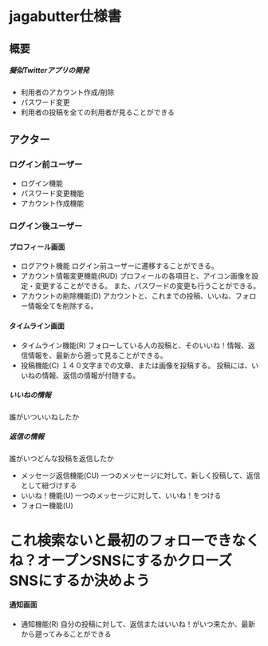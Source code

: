 # jagabutter仕様書

## 概要
##### 擬似Twitterアプリの開発
- 利用者のアカウント作成/削除
- パスワード変更
- 利用者の投稿を全ての利用者が見ることができる


## アクター
### ログイン前ユーザー
- ログイン機能
- パスワード変更機能
- アカウント作成機能

### ログイン後ユーザー
#### プロフィール画面
- ログアウト機能
ログイン前ユーザーに遷移することができる。
- アカウント情報変更機能(RUD)
プロフィールの各項目と、アイコン画像を設定・変更することができる。
また、パスワードの変更も行うことができる。
- アカウントの削除機能(D)
アカウントと、これまでの投稿、いいね、フォロー情報全てを削除する。

#### タイムライン画面
- タイムライン機能(R)
フォローしている人の投稿と、そのいいね！情報、返信情報を、最新から遡って見ることができる。
- 投稿機能(C)
１４０文字までの文章、または画像を投稿する。
投稿には、いいねの情報、返信の情報が付随する。
##### いいねの情報
誰がいついいねしたか
##### 返信の情報
誰がいつどんな投稿を返信したか
- メッセージ返信機能(CU)
一つのメッセージに対して、新しく投稿して、返信として紐づけする
- いいね！機能(U)
一つのメッセージに対して、いいね！をつける
- フォロー機能(U)
# これ検索ないと最初のフォローできなくね？オープンSNSにするかクローズSNSにするか決めよう

#### 通知画面
- 通知機能(R)
自分の投稿に対して、返信またはいいね！がいつ来たか、最新から遡ってみることができる





## 
